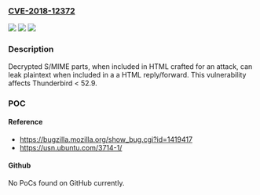 ### [CVE-2018-12372](https://cve.mitre.org/cgi-bin/cvename.cgi?name=CVE-2018-12372)
![](https://img.shields.io/static/v1?label=Product&message=Thunderbird&color=blue)
![](https://img.shields.io/static/v1?label=Version&message=%3C%2052.9%20&color=brighgreen)
![](https://img.shields.io/static/v1?label=Vulnerability&message=S%2FMIME%20and%20PGP%20decryption%20oracles%20can%20be%20built%20with%20HTML%20emails&color=brighgreen)

### Description

Decrypted S/MIME parts, when included in HTML crafted for an attack, can leak plaintext when included in a a HTML reply/forward. This vulnerability affects Thunderbird < 52.9.

### POC

#### Reference
- https://bugzilla.mozilla.org/show_bug.cgi?id=1419417
- https://usn.ubuntu.com/3714-1/

#### Github
No PoCs found on GitHub currently.


